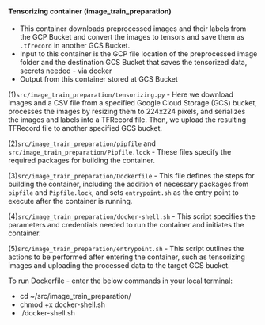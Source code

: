 #### Tensorizing container (image_train_preparation)

-   This container downloads preprocessed images and their labels from the GCP Bucket and convert the images to tensors and save them as `.tfrecord` in another GCS Bucket.
-   Input to this container is the GCP file location of the preprocessed image folder and the destination GCS Bucket that saves the tensorized data, secrets needed - via docker
-   Output from this container stored at GCS Bucket

(1)`src/image_train_preparation/tensorizing.py` - Here we download images and a CSV file from a specified Google Cloud Storage (GCS) bucket, processes the images by resizing them to 224x224 pixels, and serializes the images and labels into a TFRecord file. Then, we upload the resulting TFRecord file to another specified GCS bucket.

(2)`src/image_train_preparation/pipfile` and `src/image_train_preparation/Pipfile.lock` - These files specify the required packages for building the container.

(3)`src/image_train_preparation/Dockerfile` - This file defines the steps for building the container, including the addition of necessary packages from `pipfile` and `Pipfile.lock`, and sets `entrypoint.sh` as the entry point to execute after the container is running.

(4)`src/image_train_preparation/docker-shell.sh` - This script specifies the parameters and credentials needed to run the container and initiates the container.

(5)`src/image_train_preparation/entrypoint.sh` - This script outlines the actions to be performed after entering the container, such as tensorizing images and uploading the processed data to the target GCS bucket.

To run Dockerfile - enter the below commands in your local terminal:

-   cd ~/src/image_train_preparation/
-   chmod +x docker-shell.sh
-   ./docker-shell.sh
